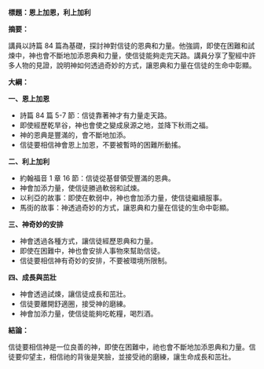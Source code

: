 **標題：恩上加恩，利上加利**

**摘要：**

講員以詩篇 84 篇為基礎，探討神對信徒的恩典和力量。他強調，即使在困難和試煉中，神也會不斷地加添恩典和力量，使信徒能夠走完天路。講員分享了聖經中許多人物的見證，說明神如何透過奇妙的方式，讓恩典和力量在信徒的生命中彰顯。

**大綱：**

**一、恩上加恩**

* 詩篇 84 篇 5-7 節：信徒靠著神才有力量走天路。
* 即使經歷乾旱谷，神也會使之變成泉源之地，並降下秋雨之福。
* 神的恩典是豐滿的，會不斷地加添。
* 信徒要相信神會恩上加恩，不要被暫時的困難所動搖。

**二、利上加利**

* 約翰福音 1 章 16 節：信徒從基督領受豐滿的恩典。
* 神會加添力量，使信徒勝過軟弱和試煉。
* 以利亞的故事：即使在軟弱中，神也會加添力量，使信徒繼續服事。
* 馬街的故事：神透過奇妙的方式，讓恩典和力量在信徒的生命中彰顯。

**三、神奇妙的安排**

* 神會透過各種方式，讓信徒經歷恩典和力量。
* 即使在困難中，神也會安排人事物來幫助信徒。
* 信徒要相信神有奇妙的安排，不要被環境所限制。

**四、成長與茁壯**

* 神會透過試煉，讓信徒成長和茁壯。
* 信徒要離開舒適圈，接受神的磨練。
* 神會加添力量，使信徒能夠吃乾糧，喝烈酒。

**結論：**

信徒要相信神是一位良善的神，即使在困難中，祂也會不斷地加添恩典和力量。信徒要仰望主，相信祂的背後是笑臉，並接受祂的磨練，讓生命成長和茁壯。